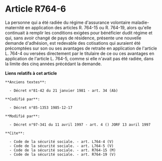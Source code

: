 # Article R764-6

La personne qui a été radiée du régime d'assurance volontaire maladie-maternité en application des articles R. 764-15 ou R.
764-19, alors qu'elle continuait à remplir les conditions exigées pour bénéficier dudit régime et qui, sans avoir changé de
pays de résidence, présente une nouvelle demande d'adhésion, est redevable des cotisations qui auraient été précomptées sur
son ou ses avantages de retraite en application de l'article L. 764-4 ou versées directement par le titulaire de ce ou ces
avantages en application de l'article L. 764-5, comme si elle n'avait pas été radiée, dans la limite des cinq années
précédant la demande.

**Liens relatifs à cet article**

	**Anciens textes**:

	  - Décret n°81-42 du 21 janvier 1981 - art. 34 (Ab)

	**Codifié par**:

	  - Décret n°85-1353 1985-12-17

	**Modifié par**:

	  - Décret n°97-341 du 11 avril 1997 - art. 4 () JORF 13 avril 1997

	**Cite**:

	  - Code de la sécurité sociale. - art. L764-4 (V)
	  - Code de la sécurité sociale. - art. L764-5 (V)
	  - Code de la sécurité sociale. - art. R764-15 (M)
	  - Code de la sécurité sociale. - art. R764-19 (V)
